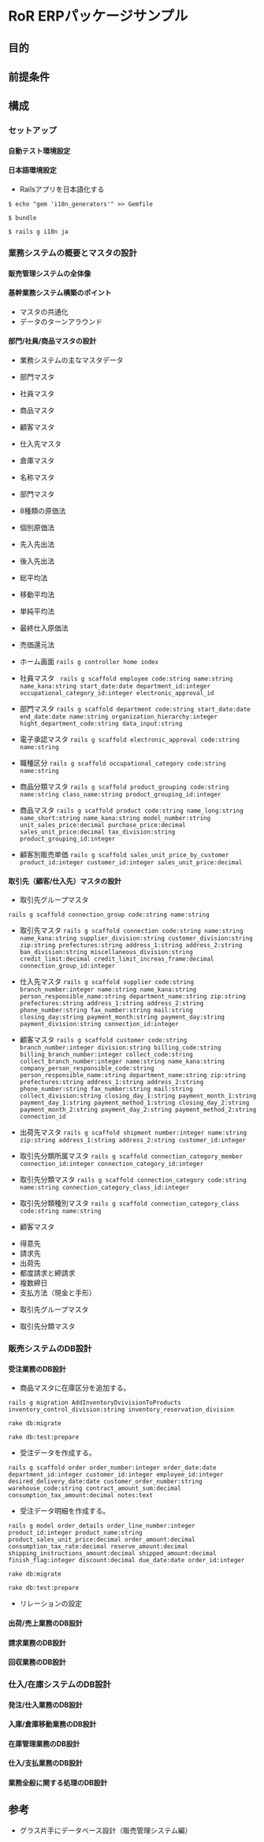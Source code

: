# RoR ERPパッケージサンプル
## 目的
## 前提条件
## 構成
### セットアップ
#### 自動テスト環境設定
#### 日本語環境設定
* Railsアプリを日本語化する

 `$ echo "gem 'i18n_generators'" >> Gemfile`

 `$ bundle`

 `$ rails g i18n ja`
 
### 業務システムの概要とマスタの設計
#### 販売管理システムの全体像
#### 基幹業務システム構築のポイント
+ マスタの共通化
+ データのターンアラウンド
#### 部門/社員/商品マスタの設計
+ 業務システムの主なマスタデータ
 + 部門マスタ
 + 社員マスタ
 + 商品マスタ
 + 顧客マスタ
 + 仕入先マスタ
 + 倉庫マスタ
 + 名称マスタ
+ 部門マスタ
+ 8種類の原価法
 + 個別原価法
 + 先入先出法
 + 後入先出法
 + 総平均法
 + 移動平均法
 + 単純平均法
 + 最終仕入原価法
 + 売価還元法

+ ホーム画面
`rails g controller home index`

+ 社員マスタ
`
rails g scaffold employee code:string name:string name_kana:string start_date:date department_id:integer occupational_category_id:integer electronic_approval_id`

+ 部門マスタ
`
rails g scaffold department code:string start_date:date end_date:date name:string organization_hierarchy:integer hight_department_code:string data_input:string
`

+ 電子承認マスタ
`
rails g scaffold electronic_approval code:string name:string
`

+ 職種区分
`
rails g scaffold occupational_category code:string name:string
`
+ 商品分類マスタ
`
rails g scaffold product_grouping code:string name:string class_name:string product_grouping_id:integer
`
+ 商品マスタ
`
rails g scaffold product code:string name_long:string name_short:string name_kana:string model_number:string unit_sales_price:decimal purchase_price:decimal sales_unit_price:decimal tax_division:string product_grouping_id:integer
`
+ 顧客別販売単価
`rails g scaffold sales_unit_price_by_customer product_id:integer customer_id:integer sales_unit_price:decimal`

#### 取引先（顧客/仕入先）マスタの設計

+ 取引先グループマスタ

`rails g scaffold connection_group code:string name:string`

+ 取引先マスタ
`
rails g scaffold connection code:string name:string name_kana:string supplier_division:string customer_division:string zip:string prefectures:string address_1:string address_2:string ban_division:string miscellaneous_division:string credit_limit:decimal credit_limit_increas_frame:decimal connection_group_id:integer
`
+ 仕入先マスタ
`
rails g scaffold supplier code:string branch_number:integer name:string name_kana:string person_responsible_name:string department_name:string zip:string prefectures:string address_1:string address_2:string phone_number:string fax_number:string mail:string closing_day:string payment_month:string payment_day:string payment_division:string connection_id:integer
`

+ 顧客マスタ
`
rails g scaffold customer code:string branch_number:integer division:string billing_code:string billing_branch_number:integer collect_code:string collect_branch_number:integer name:string name_kana:string company_person_responsible_code:string person_responsible_name:string department_name:string zip:string prefectures:string address_1:string address_2:string phone_number:string fax_number:string mail:string collect_division:string closing_day_1:string payment_month_1:string payment_day_1:string payment_method_1:string closing_day_2:string payment_month_2:string payment_day_2:string payment_method_2:string connection_id
`

+ 出荷先マスタ
`
rails g scaffold shipment number:integer name:string zip:string address_1:string address_2:string customer_id:integer
`

+ 取引先分類所属マスタ
`
rails g scaffold connection_category_member connection_id:integer connection_category_id:integer
`

+ 取引先分類マスタ
`
rails g scaffold connection_category code:string name:string connection_category_class_id:integer
`

+ 取引先分類種別マスタ
`
rails g scaffold connection_category_class code:string name:string
`

+ 顧客マスタ
 - 得意先
 - 請求先
 - 出荷先
 - 都度請求と締請求
 - 複数締日
 - 支払方法（現金と手形）

+ 取引先グループマスタ

+ 取引先分類マスタ

### 販売システムのDB設計

#### 受注業務のDB設計
+ 商品マスタに在庫区分を追加する。

`rails g migration AddInventoryDvivisionToProducts inventory_control_division:string inventory_reservation_division`

`rake db:migrate`

`rake db:test:prepare`

+ 受注データを作成する。

`rails g scaffold order order_number:integer order_date:date department_id:integer customer_id:integer employee_id:integer desired_delivery_date:date customer_order_number:string warehouse_code:string contract_amount_sum:decimal consumption_tax_amount:decimal notes:text`

+ 受注データ明細を作成する。

`rails g model order_details order_line_number:integer product_id:integer product_name:string product_sales_unit_price:decimal order_amount:decimal consumption_tax_rate:decimal reserve_amount:decimal shipping_instructions_amount:decimal shipped_amount:decimal finish_flag:integer discount:decimal due_date:date order_id:integer`

`rake db:migrate`

`rake db:test:prepare`

+ リレーションの設定
#### 出荷/売上業務のDB設計

#### 請求業務のDB設計

#### 回収業務のDB設計

### 仕入/在庫システムのDB設計

#### 発注/仕入業務のDB設計

#### 入庫/倉庫移動業務のDB設計

#### 在庫管理業務のDB設計

#### 仕入/支払業務のDB設計

#### 業務全般に関する処理のDB設計

## 参考

+ グラス片手にデータベース設計（販売管理システム編）
